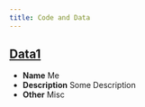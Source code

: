 ```yaml
---
title: Code and Data
---
```


## [Data1](https://google.com)

- **Name** Me
- **Description** Some Description
- **Other** Misc
